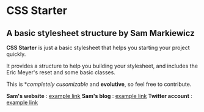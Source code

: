 CSS Starter
====================

A basic stylesheet structure by Sam Markiewicz
----------------------------------------------

**CSS Starter** is just a basic stylesheet
that helps you starting your project quickly.

It provides a structure to help you
building your stylesheet, and includes the Eric Meyer's reset
and some basic classes.

This is **completely cusomizable* and **evolutive**,
so feel free to contribute.

**Sam's website** : [example link](http://sammarkiewi.cz)
**Sam's blog** : [example link](http://blog.sammarkiewi.cz)
**Twitter account** : [example link](http://twitter.com/sammarkz)


